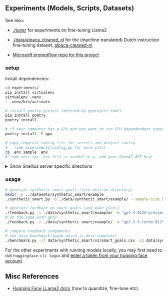 ## Experiments (Models, Scripts, Datasets)

See also:
* [./tuner](./tuner) for experiments on fine-tuning Llama2

* [./data/alpaca_cleaned_nl](./data/alpaca_cleaned_nl) for the (machine translated) Dutch instruction fine-tuning dataset, [alpaca-cleaned-nl](https://huggingface.co/datasets/dangbert/alpaca-cleaned-nl)

* [Microsoft promptflow repo for this project](https://github.com/madiepev/aistudio-feedback-generation)


### setup
Install dependencies:

````bash
cd experiments/
pip install virtualenv
virtualenv .venv
. .venv/bin/activate

# install poetry project (defined by pyproject.toml)
pip install poetry
poetry install

# if your computer has a GPU and you want to run GPU-dependendent experiments:
poetry install -E gpu

# copy template config file for secrets and project config
#   (see experiments/config.py for more info)
cp .env.sample .env
# ^now edit the .env file as needed (e.g. add your OpenAI API key)
````

<details>
<summary>Show Snellius server specific directions</summary>
Note for the commands below, if you're not running on a [slurm server](https://slurm.schedmd.com/overview.html) then use `bash` in place of `sbatch`


Disclaimer: the conda environment is now deprecated in favor of poetry (as shown above)

````bash
cd .. # enter root of repo

# create conda environment
# (if already existing, the environment is updated to be consistent with ./environment.yml)
sbatch jobs/install_env.yml

# now you can activate the conda environment:
source activate thesis
# or if on slurm:
source activate_env.sh

# not currently working:
# launch jupyter notebook server (useful on slurm)
sbatch jobs/launch_jupyter.job
````
</details>


### usage


````bash
# generate synthetic smart goals (into desired directory)
mkdir -p ../datasets/synthetic_smart/example
./synthetic_smart.py -o ./data/synthetic_smart/example/ --sample-size 50 -m "gpt-4-0125-preview"

# generate feedback on smart goals (and make plots)
./feedback.py -i ./data/synthetic_smart/example/ -m "gpt-4-0125-preview"
# do the same with gpt3
./feedback.py -i ./data/synthetic_smart/example/ -m "gpt-3.5-turbo-0125"

# compare feedback judgements
# see also benchmark.ipynb which is more complete!
./benchmark.py -if data/synthetic_smart/v3/smart_goals.csv -i3 data/synthetic_smart/v3/feedback_gpt-3.5-turbo-0125__judged_gpt-4-0125-preview.csv -i4 data/synthetic_smart/v3/feedback_gpt-4-0125-preview__judged_gpt-4-0125-preview.csv
````

For the other experiments with running models locally, you may first need to run `huggingface-cli login` and [enter a token from your hugging face account](https://huggingface.co/settings/tokens).


## Misc References
* [Hugging Face LLama2 docs](https://huggingface.co/docs/transformers/main/model_doc/llama2) (how to quanitize, fine-tune etc).